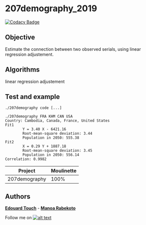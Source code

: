 # 207demography_2019

[![Codacy Badge](https://api.codacy.com/project/badge/Grade/11407a5e8b2f4b45bead96f1b1105b83)](https://app.codacy.com/manual/Eydou/207demography_2019?utm_source=github.com&utm_medium=referral&utm_content=Eydou/207demography_2019&utm_campaign=Badge_Grade_Dashboard)

## Objective

Estimate the connection between two observed serials, using linear regression adjustement.

## Algorithms

linear regression adjustement

## Test and example

    ./207demography code [...]
```
./207demography FRA KHM CAN USA
Country: Cambodia, Canada, France, United States
Fit1
        Y = 3.40 X - 6421.16
        Root-mean-square deviation: 3.44
        Population in 2050: 555.38
Fit2
        X = 0.29 Y + 1887.18
        Root-mean-square deviation: 3.45
        Population in 2050: 556.14
Correlation: 0.9982
```

| Project | Moulinette |
| --- | --- |
| 207demography | 100% |

## Authors
 **[Edouard Touch](https://github.com/Eydou)** - **[Manoa Rabekoto](https://github.com/Twouli)**

[6.1]: http://i.imgur.com/0o48UoR.png (Follow me !)

[1]: https://github.com/Eydou

Follow me on [![alt text][6.1]][1]


